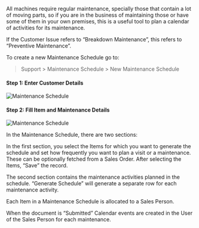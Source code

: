 All machines require regular maintenance, specially those that contain a lot
of moving parts, so if you are in the business of maintaining those or have
some of them in your own premises, this is a useful tool to plan a calendar of
activities for its maintenance.

If the Customer Issue refers to “Breakdown Maintenance”, this refers to
“Preventive Maintenance”.

To create a new Maintenance Schedule go to:

> Support > Maintenance Schedule > New Maintenance Schedule

#### Step 1: Enter Customer Details

![Maintenance Schedule](assets/manual_erpnext_com/old_images/erpnext/maintenance-schedule-1.png)

  

#### Step 2: Fill Item and Maintenance Details

![Maintenance Schedule](assets/manual_erpnext_com/old_images/erpnext/maintenance-schedule-2.png)

  

In the Maintenance Schedule, there are two sections:

In the first section, you select the Items for which you want to generate the
schedule and set how frequently you want to plan a visit or a maintenance.
These can be optionally fetched from a Sales Order. After selecting the Items,
“Save” the record.

The second section contains the maintenance activities planned in the
schedule. “Generate Schedule” will generate a separate row for each
maintenance activity.

Each Item in a Maintenance Schedule is allocated to a Sales Person.

When the document is “Submitted” Calendar events are created in the User of
the Sales Person for each maintenance.

